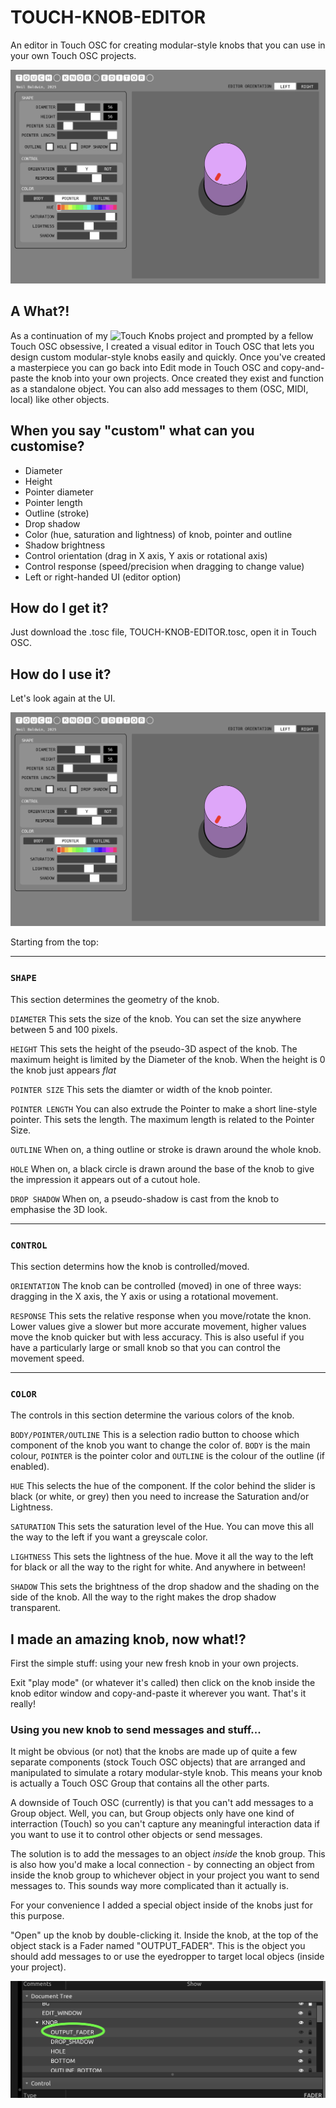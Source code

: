 # TOUCH-KNOB-EDITOR
An editor in Touch OSC for creating modular-style knobs that you can use in your own Touch OSC projects.

![Touch-Knob-Editor-UI](img/Touch-Knob-Editor.png)

## A What?!

As a continuation of my ![Touch Knobs](https://github.com/neilbaldwin/TOUCH-KNOBS) project and prompted by a fellow Touch OSC obsessive, I created a visual editor in Touch OSC that lets you design custom modular-style knobs easily and quickly. Once you've created a masterpiece you can go back into Edit mode in Touch OSC and copy-and-paste the knob into your own projects. Once created they exist and function as a standalone object. You can also add messages to them (OSC, MIDI, local) like other objects.

## When you say "custom" what can you customise?

* Diameter
* Height
* Pointer diameter
* Pointer length
* Outline (stroke)
* Drop shadow
* Color (hue, saturation and lightness) of knob, pointer and outline
* Shadow brightness
* Control orientation (drag in X axis, Y axis or rotational axis)
* Control response (speed/precision when dragging to change value)
* Left or right-handed UI (editor option)

## How do I get it?

Just download the .tosc file, TOUCH-KNOB-EDITOR.tosc, open it in Touch OSC.

## How do I use it?

Let's look again at the UI.

![Touch-Knob-Editor-UI](img/Touch-Knob-Editor.png)

Starting from the top:

---

### `SHAPE`
This section determines the geometry of the knob.

`DIAMETER`
This sets the size of the knob. You can set the size anywhere between 5 and 100 pixels.

`HEIGHT`
This sets the height of the pseudo-3D aspect of the knob. The maximum height is limited by the Diameter of the knob. When the height is 0 the knob just appears *flat*

`POINTER SIZE`
This sets the diamter or width of the knob pointer.

`POINTER LENGTH`
You can also extrude the Pointer to make a short line-style pointer. This sets the length. The maximum length is related to the Pointer Size.

`OUTLINE`
When on, a thing outline or stroke is drawn around the whole knob.

`HOLE`
When on, a black circle is drawn around the base of the knob to give the impression it appears out of a cutout hole.

`DROP SHADOW`
When on, a pseudo-shadow is cast from the knob to emphasise the 3D look.

---

### `CONTROL`
This section determins how the knob is controlled/moved.

`ORIENTATION` The knob can be controlled (moved) in one of three ways: dragging in the X axis, the Y axis or using a rotational movement.

`RESPONSE`
This sets the relative response when you move/rotate the knon. Lower values give a slower but more accurate movement, higher values move the knob quicker but with less accuracy. This is also useful if you have a particularly large or small knob so that you can control the movement speed.

---

### `COLOR`
The controls in this section determine the various colors of the knob.

`BODY/POINTER/OUTLINE`
This is a selection radio button to choose which component of the knob you want to change the color of. `BODY` is the main colour, `POINTER` is the pointer color and `OUTLINE` is the colour of the outline (if enabled).

`HUE`
This selects the hue of the component. If the color behind the slider is black (or white, or grey) then you need to increase the Saturation and/or Lightness.

`SATURATION`
This sets the saturation level of the Hue. You can move this all the way to the left if you want a greyscale color.

`LIGHTNESS`
This sets the lightness of the hue. Move it all the way to the left for black or all the way to the right for white. And anywhere in between!

`SHADOW`
This sets the brightness of the drop shadow and the shading on the side of the knob. All the way to the right makes the drop shadow transparent.

## I made an amazing knob, now what!?

First the simple stuff: using your new fresh knob in your own projects.

Exit "play mode" (or whatever it's called) then click on the knob inside the knob editor window and copy-and-paste it wherever you want. That's it really!

### Using you new knob to send messages and stuff...

It might be obvious (or not) that the knobs are made up of quite a few separate components (stock Touch OSC objects) that are arranged and manipulated to simulate a rotary modular-style knob. This means your knob is actually a Touch OSC Group that contains all the other parts.

A downside of Touch OSC (currently) is that you can't add messages to a Group object. Well, you can, but Group objects only have one kind of interraction (Touch) so you can't capture any meaningful interaction data if you want to use it to control other objects or send messages.

The solution is to add the messages to an object *inside* the knob group. This is also how you'd make a local connection - by connecting an object from inside the knob group to whichever object in your project you want to send messages to. This sounds way more complicated than it actually is.

For your convenience I added a special object inside of the knobs just for this purpose.

"Open" up the knob by double-clicking it. Inside the knob, at the top of the object stack is a Fader named "OUTPUT_FADER". This is the object you should add messages to or use the eyedropper to target local objecs (inside your project).

![OUTPUT_FADER](/img/OUTPUT_FADER.png
)